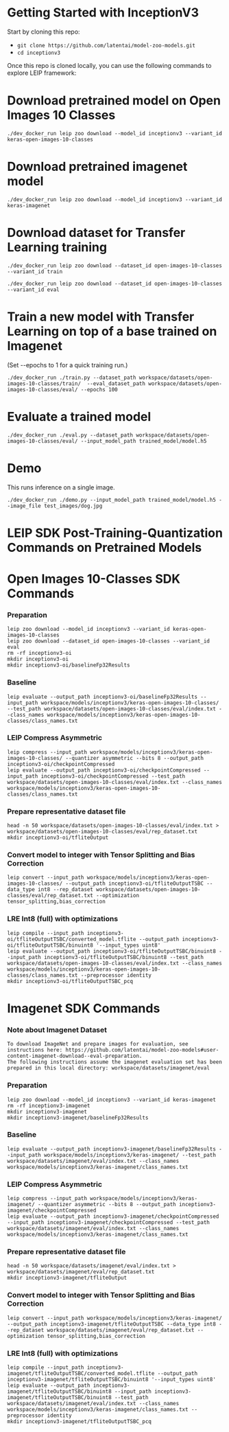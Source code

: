 # Getting Started with InceptionV3

Start by cloning this repo:
* ```git clone https://github.com/latentai/model-zoo-models.git```
* ```cd inceptionv3```

Once this repo is cloned locally, you can use the following commands to explore LEIP framework:


# Download pretrained model on Open Images 10 Classes
```
./dev_docker_run leip zoo download --model_id inceptionv3 --variant_id keras-open-images-10-classes
```

# Download pretrained imagenet model
```
./dev_docker_run leip zoo download --model_id inceptionv3 --variant_id keras-imagenet
```

# Download dataset for Transfer Learning training
```
./dev_docker_run leip zoo download --dataset_id open-images-10-classes --variant_id train

./dev_docker_run leip zoo download --dataset_id open-images-10-classes --variant_id eval
```

# Train a new model with Transfer Learning on top of a base trained on Imagenet

(Set --epochs to 1 for a quick training run.)
```
./dev_docker_run ./train.py --dataset_path workspace/datasets/open-images-10-classes/train/  --eval_dataset_path workspace/datasets/open-images-10-classes/eval/ --epochs 100
```

# Evaluate a trained model

```
./dev_docker_run ./eval.py --dataset_path workspace/datasets/open-images-10-classes/eval/ --input_model_path trained_model/model.h5
```

# Demo

This runs inference on a single image.
```
./dev_docker_run ./demo.py --input_model_path trained_model/model.h5 --image_file test_images/dog.jpg
```

# LEIP SDK Post-Training-Quantization Commands on Pretrained Models

# Open Images 10-Classes SDK Commands
### Preparation
```
leip zoo download --model_id inceptionv3 --variant_id keras-open-images-10-classes
leip zoo download --dataset_id open-images-10-classes --variant_id eval
rm -rf inceptionv3-oi
mkdir inceptionv3-oi
mkdir inceptionv3-oi/baselineFp32Results
```
### Baseline
```
leip evaluate --output_path inceptionv3-oi/baselineFp32Results --input_path workspace/models/inceptionv3/keras-open-images-10-classes/ --test_path workspace/datasets/open-images-10-classes/eval/index.txt --class_names workspace/models/inceptionv3/keras-open-images-10-classes/class_names.txt
```
### LEIP Compress Asymmetric
```
leip compress --input_path workspace/models/inceptionv3/keras-open-images-10-classes/ --quantizer asymmetric --bits 8 --output_path inceptionv3-oi/checkpointCompressed
leip evaluate --output_path inceptionv3-oi/checkpointCompressed --input_path inceptionv3-oi/checkpointCompressed --test_path workspace/datasets/open-images-10-classes/eval/index.txt --class_names workspace/models/inceptionv3/keras-open-images-10-classes/class_names.txt
```
### Prepare representative dataset file
```
head -n 50 workspace/datasets/open-images-10-classes/eval/index.txt > workspace/datasets/open-images-10-classes/eval/rep_dataset.txt
mkdir inceptionv3-oi/tfliteOutput
```
### Convert model to integer with Tensor Splitting and Bias Correction
```
leip convert --input_path workspace/models/inceptionv3/keras-open-images-10-classes/ --output_path inceptionv3-oi/tfliteOutputTSBC --data_type int8 --rep_dataset workspace/datasets/open-images-10-classes/eval/rep_dataset.txt --optimization tensor_splitting,bias_correction
```
### LRE Int8 (full) with optimizations
```
leip compile --input_path inceptionv3-oi/tfliteOutputTSBC/converted_model.tflite --output_path inceptionv3-oi/tfliteOutputTSBC/binuint8 '--input_types uint8'
leip evaluate --output_path inceptionv3-oi/tfliteOutputTSBC/binuint8 --input_path inceptionv3-oi/tfliteOutputTSBC/binuint8 --test_path workspace/datasets/open-images-10-classes/eval/index.txt --class_names workspace/models/inceptionv3/keras-open-images-10-classes/class_names.txt --preprocessor identity
mkdir inceptionv3-oi/tfliteOutputTSBC_pcq
```
# Imagenet SDK Commands
### Note about Imagenet Dataset
```
To download ImageNet and prepare images for evaluation, see instructions here: https://github.com/latentai/model-zoo-models#user-content-imagenet-download--eval-preparation.
The following instructions assume the imagenet evaluation set has been prepared in this local directory: workspace/datasets/imagenet/eval
```
### Preparation
```
leip zoo download --model_id inceptionv3 --variant_id keras-imagenet
rm -rf inceptionv3-imagenet
mkdir inceptionv3-imagenet
mkdir inceptionv3-imagenet/baselineFp32Results
```
### Baseline
```
leip evaluate --output_path inceptionv3-imagenet/baselineFp32Results --input_path workspace/models/inceptionv3/keras-imagenet/ --test_path workspace/datasets/imagenet/eval/index.txt --class_names workspace/models/inceptionv3/keras-imagenet/class_names.txt
```
### LEIP Compress Asymmetric
```
leip compress --input_path workspace/models/inceptionv3/keras-imagenet/ --quantizer asymmetric --bits 8 --output_path inceptionv3-imagenet/checkpointCompressed
leip evaluate --output_path inceptionv3-imagenet/checkpointCompressed --input_path inceptionv3-imagenet/checkpointCompressed --test_path workspace/datasets/imagenet/eval/index.txt --class_names workspace/models/inceptionv3/keras-imagenet/class_names.txt
```
### Prepare representative dataset file
```
head -n 50 workspace/datasets/imagenet/eval/index.txt > workspace/datasets/imagenet/eval/rep_dataset.txt
mkdir inceptionv3-imagenet/tfliteOutput
```
### Convert model to integer with Tensor Splitting and Bias Correction
```
leip convert --input_path workspace/models/inceptionv3/keras-imagenet/ --output_path inceptionv3-imagenet/tfliteOutputTSBC --data_type int8 --rep_dataset workspace/datasets/imagenet/eval/rep_dataset.txt --optimization tensor_splitting,bias_correction
```
### LRE Int8 (full) with optimizations
```
leip compile --input_path inceptionv3-imagenet/tfliteOutputTSBC/converted_model.tflite --output_path inceptionv3-imagenet/tfliteOutputTSBC/binuint8 '--input_types uint8'
leip evaluate --output_path inceptionv3-imagenet/tfliteOutputTSBC/binuint8 --input_path inceptionv3-imagenet/tfliteOutputTSBC/binuint8 --test_path workspace/datasets/imagenet/eval/index.txt --class_names workspace/models/inceptionv3/keras-imagenet/class_names.txt --preprocessor identity
mkdir inceptionv3-imagenet/tfliteOutputTSBC_pcq
```
